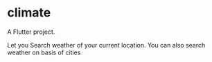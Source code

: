 # climate

A Flutter project.

Let you Search weather of your current location.
You can also search weather on basis of cities
